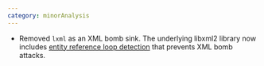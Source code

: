 ```yaml
---
category: minorAnalysis
---
```

* Removed `lxml` as an XML bomb sink. The underlying libxml2 library now includes [entity reference loop detection](https://github.com/lxml/lxml/blob/f33ac2c2f5f9c4c4c1fc47f363be96db308f2fa6/doc/FAQ.txt#L1077) that prevents XML bomb attacks. 
